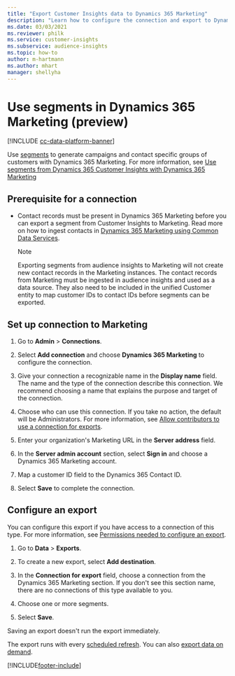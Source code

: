 ```yaml
---
title: "Export Customer Insights data to Dynamics 365 Marketing"
description: "Learn how to configure the connection and export to Dynamics 365 Marketing."
ms.date: 03/03/2021
ms.reviewer: philk
ms.service: customer-insights
ms.subservice: audience-insights
ms.topic: how-to
author: m-hartmann
ms.author: mhart
manager: shellyha
---
```


# Use segments in Dynamics 365 Marketing (preview)

[!INCLUDE [cc-data-platform-banner](../includes/cc-data-platform-banner.md)]

Use [segments](segments.md) to generate campaigns and contact specific groups of customers with Dynamics 365 Marketing. For more information, see [Use segments from Dynamics 365 Customer Insights with Dynamics 365 Marketing](https://docs.microsoft.com/dynamics365/marketing/customer-insights-segments)

## Prerequisite for a connection

- Contact records must be present in Dynamics 365 Marketing before you can export a segment from Customer Insights to Marketing. Read more on how to ingest contacts in [Dynamics 365 Marketing using Common Data Services](connect-power-query.md).

  > [!NOTE]
  > Exporting segments from audience insights to Marketing will not create new contact records in the Marketing instances. The contact records from Marketing must be ingested in audience insights and used as a data source. They also need to be included in the unified Customer entity to map customer IDs to contact IDs before segments can be exported.

## Set up connection to Marketing

1. Go to **Admin** > **Connections**.

1. Select **Add connection** and choose **Dynamics 365 Marketing** to configure the connection.

1. Give your connection a recognizable name in the **Display name** field. The name and the type of the connection describe this connection. We recommend choosing a name that explains the purpose and target of the connection.

1. Choose who can use this connection. If you take no action, the default will be Administrators. For more information, see [Allow contributors to use a connection for exports](connection.md#allow-contributors-to-use-a-connection-for-exports).

1. Enter your organization's Marketing URL in the **Server address** field.

1. In the **Server admin account** section, select **Sign in** and choose a Dynamics 365 Marketing account.

1. Map a customer ID field to the Dynamics 365 Contact ID.

1. Select **Save** to complete the connection. 

## Configure an export

You can configure this export if you have access to a connection of this type. For more information, see [Permissions needed to configure an export](export-destinations.md#set-up-a-new-export).

1. Go to **Data** > **Exports**.

1. To create a new export, select **Add destination**.

1. In the **Connection for export** field, choose a connection from the Dynamics 365 Marketing section. If you don't see this section name, there are no connections of this type available to you.

1. Choose one or more segments.

1. Select **Save**.

Saving an export doesn't run the export immediately.

The export runs with every [scheduled refresh](system.md#schedule-tab). 
You can also [export data on demand](export-destinations.md#run-export-on-demand). 

[!INCLUDE[footer-include](../includes/footer-banner.md)]
